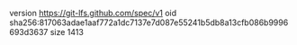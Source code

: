 version https://git-lfs.github.com/spec/v1
oid sha256:817063adae1aaf772a1dc7137e7d087e55241b5db8a13cfb086b9996693d3637
size 1413
